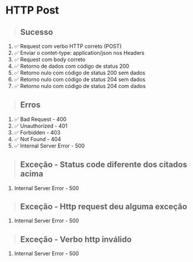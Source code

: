 # HTTP Post

> ## Sucesso
1. ✅ Request com verbo HTTP correto (POST)
2. ✅ Enviar o contet-type: application/json nos Headers
3. ✅ Request com body correto
4. ✅ Retorno de dados com código de status 200
5. ✅ Retorno nulo com código de status 200 sem dados
6. ✅ Retorno nulo com código de status 204 sem dados
7. ✅ Retorno nulo com código de status 204 com dados

> ## Erros
1. ✅ Bad Request - 400
2. ✅ Unauthorized - 401
3. ✅ Forbidden - 403
4. ✅ Not Found - 404
5. ✅ Internal Server Error - 500

> ## Exceção - Status code diferente dos citados acima
1. Internal Server Error - 500

> ## Exceção - Http request deu alguma exceção
1. Internal Server Error - 500

> ## Exceção - Verbo http inválido
1. Internal Server Error - 500